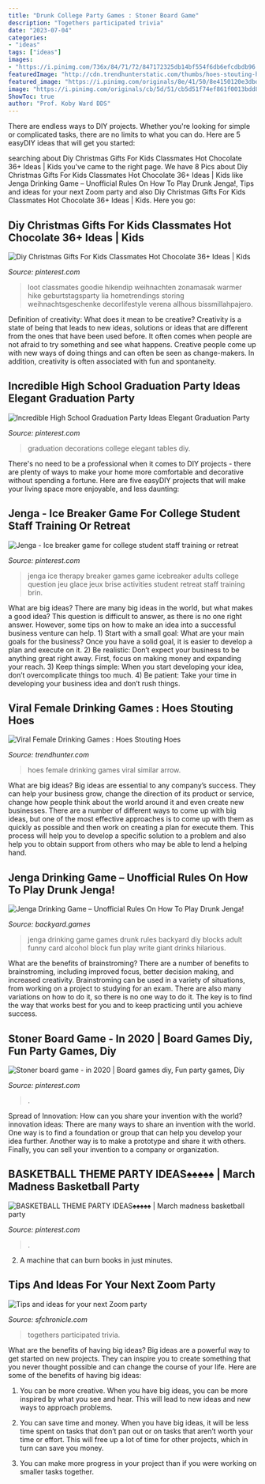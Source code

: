 ```yaml
---
title: "Drunk College Party Games : Stoner Board Game"
description: "Togethers participated trivia"
date: "2023-07-04"
categories:
- "ideas"
tags: ["ideas"]
images:
- "https://i.pinimg.com/736x/84/71/72/847172325db14bf554f6db6efcdbdb96.jpg"
featuredImage: "http://cdn.trendhunterstatic.com/thumbs/hoes-stouting-hoes.jpeg"
featured_image: "https://i.pinimg.com/originals/8e/41/50/8e4150120e3dbd413a1c141087a234bb.jpg"
image: "https://i.pinimg.com/originals/cb/5d/51/cb5d51f74ef861f0013bdd8c0d663dc8.jpg"
ShowToc: true
author: "Prof. Koby Ward DDS"
---
```



There are endless ways to DIY projects. Whether you're looking for simple or complicated tasks, there are no limits to what you can do. Here are 5 easyDIY ideas that will get you started: 

	

		
searching about Diy Christmas Gifts For Kids Classmates Hot Chocolate 36+ Ideas | Kids you've came to the right page. We have 8 Pics about Diy Christmas Gifts For Kids Classmates Hot Chocolate 36+ Ideas | Kids like Jenga Drinking Game – Unofficial Rules On How To Play Drunk Jenga!, Tips and ideas for your next Zoom party and also Diy Christmas Gifts For Kids Classmates Hot Chocolate 36+ Ideas | Kids. Here you go:
		
    
## Diy Christmas Gifts For Kids Classmates Hot Chocolate 36+ Ideas | Kids

<img loading=lazy src="https://i.pinimg.com/originals/85/0f/d7/850fd7cfcc46f5b283cb75a69036c498.png" onerror="this.onerror=null;this.src='https://tse1.mm.bing.net/th?id=OIP.GAML2z2cVnU1PFr1iYgxXAAAAA&amp;pid=15.1';" alt="Diy Christmas Gifts For Kids Classmates Hot Chocolate 36+ Ideas | Kids">

_Source: pinterest.com_

>loot classmates goodie hikendip weihnachten zonamasak warmer hike geburtstagsparty lia hometrendings storing weihnachtsgeschenke decorlifestyle verena allhous bissmillahpajero. 

	

Definition of creativity: What does it mean to be creative?
Creativity is a state of being that leads to new ideas, solutions or ideas that are different from the ones that have been used before. It often comes when people are not afraid to try something and see what happens. Creative people come up with new ways of doing things and can often be seen as change-makers. In addition, creativity is often associated with fun and spontaneity.

    
## Incredible High School Graduation Party Ideas Elegant Graduation Party

<img loading=lazy src="https://i.pinimg.com/originals/8e/41/50/8e4150120e3dbd413a1c141087a234bb.jpg" onerror="this.onerror=null;this.src='https://tse1.mm.bing.net/th?id=OIP.uoP7qw_G0W_aAwwAv0pQIwHaJ4&amp;pid=15.1';" alt="Incredible High School Graduation Party Ideas Elegant Graduation Party">

_Source: pinterest.com_

>graduation decorations college elegant tables diy. 

	

There's no need to be a professional when it comes to DIY projects - there are plenty of ways to make your home more comfortable and decorative without spending a fortune. Here are five easyDIY projects that will make your living space more enjoyable, and less daunting: 

    
## Jenga - Ice Breaker Game For College Student Staff Training Or Retreat

<img loading=lazy src="https://i.pinimg.com/736x/18/e0/0f/18e00f45a3aeae40974ad13529d5a0c1.jpg" onerror="this.onerror=null;this.src='https://tse3.mm.bing.net/th?id=OIP.aJQv3tuOUn3mHYTVd57QzwHaJ3&amp;pid=15.1';" alt="Jenga - Ice breaker game for college student staff training or retreat">

_Source: pinterest.com_

>jenga ice therapy breaker games game icebreaker adults college question jeu glace jeux brise activities student retreat staff training brin. 

	

What are big ideas?
There are many big ideas in the world, but what makes a good idea? This question is difficult to answer, as there is no one right answer. However, some tips on how to make an idea into a successful business venture can help. 1) Start with a small goal: What are your main goals for the business? Once you have a solid goal, it is easier to develop a plan and execute on it. 2) Be realistic: Don’t expect your business to be anything great right away. First, focus on making money and expanding your reach. 3) Keep things simple: When you start developing your idea, don’t overcomplicate things too much. 4) Be patient: Take your time in developing your business idea and don’t rush things.

    
## Viral Female Drinking Games : Hoes Stouting Hoes

<img loading=lazy src="http://cdn.trendhunterstatic.com/thumbs/hoes-stouting-hoes.jpeg" onerror="this.onerror=null;this.src='https://tse1.mm.bing.net/th?id=OIP.7vEzLoaFWIaFU-2lH9IExQHaJ4&amp;pid=15.1';" alt="Viral Female Drinking Games : Hoes Stouting Hoes">

_Source: trendhunter.com_

>hoes female drinking games viral similar arrow. 

	

What are big ideas?
Big ideas are essential to any company’s success. They can help your business grow, change the direction of its product or service, change how people think about the world around it and even create new businesses. There are a number of different ways to come up with big ideas, but one of the most effective approaches is to come up with them as quickly as possible and then work on creating a plan for execute them. This process will help you to develop a specific solution to a problem and also help you to obtain support from others who may be able to lend a helping hand.

    
## Jenga Drinking Game – Unofficial Rules On How To Play Drunk Jenga!

<img loading=lazy src="https://cdn.backyard.games/wp-content/uploads/2017/10/21013503/Jenga-Drinking-Game.jpg" onerror="this.onerror=null;this.src='https://tse3.mm.bing.net/th?id=OIP.OUwfkfyr4mL7MfLAc4JoRgHaHS&amp;pid=15.1';" alt="Jenga Drinking Game – Unofficial Rules On How To Play Drunk Jenga!">

_Source: backyard.games_

>jenga drinking game games drunk rules backyard diy blocks adult funny card alcohol block fun play write giant drinks hilarious. 

	

What are the benefits of brainstroming?
There are a number of benefits to brainstroming, including improved focus, better decision making, and increased creativity. Brainstroming can be used in a variety of situations, from working on a project to studying for an exam. There are also many variations on how to do it, so there is no one way to do it. The key is to find the way that works best for you and to keep practicing until you achieve success.

    
## Stoner Board Game - In 2020 | Board Games Diy, Fun Party Games, Diy

<img loading=lazy src="https://i.pinimg.com/736x/84/71/72/847172325db14bf554f6db6efcdbdb96.jpg" onerror="this.onerror=null;this.src='https://tse2.mm.bing.net/th?id=OIP.5B80HYkjIQ1MTK-9tJxa0QHaJ3&amp;pid=15.1';" alt="Stoner board game - in 2020 | Board games diy, Fun party games, Diy">

_Source: pinterest.com_

>. 

	

Spread of Innovation: How can you share your invention with the world?
innovation ideas: 
There are many ways to share an invention with the world. One way is to find a foundation or group that can help you develop your idea further. Another way is to make a prototype and share it with others. Finally, you can sell your invention to a company or organization.

    
## BASKETBALL THEME PARTY IDEAS♠️♠️♠️♠️♠️ | March Madness Basketball Party

<img loading=lazy src="https://i.pinimg.com/originals/cb/5d/51/cb5d51f74ef861f0013bdd8c0d663dc8.jpg" onerror="this.onerror=null;this.src='https://tse2.mm.bing.net/th?id=OIP.vgRzHFLldVODfLPBDYGxcwHaLi&amp;pid=15.1';" alt="BASKETBALL THEME PARTY IDEAS♠️♠️♠️♠️♠️ | March madness basketball party">

_Source: pinterest.com_

>. 

	

2. A machine that can burn books in just minutes.

    
## Tips And Ideas For Your Next Zoom Party

<img loading=lazy src="https://s.hdnux.com/photos/01/11/25/64/19225904/3/rawImage.png" onerror="this.onerror=null;this.src='https://tse4.mm.bing.net/th?id=OIP.Al6-F7_RL2hYWtq7MMw0ZAHaEo&amp;pid=15.1';" alt="Tips and ideas for your next Zoom party">

_Source: sfchronicle.com_

>togethers participated trivia. 

	

What are the benefits of having big ideas?
Big ideas are a powerful way to get started on new projects. They can inspire you to create something that you never thought possible and can change the course of your life. Here are some of the benefits of having big ideas:
1. You can be more creative. When you have big ideas, you can be more inspired by what you see and hear. This will lead to new ideas and new ways to approach problems.

2. You can save time and money. When you have big ideas, it will be less time spent on tasks that don’t pan out or on tasks that aren’t worth your time or effort. This will free up a lot of time for other projects, which in turn can save you money.

3. You can make more progress in your project than if you were working on smaller tasks together.

